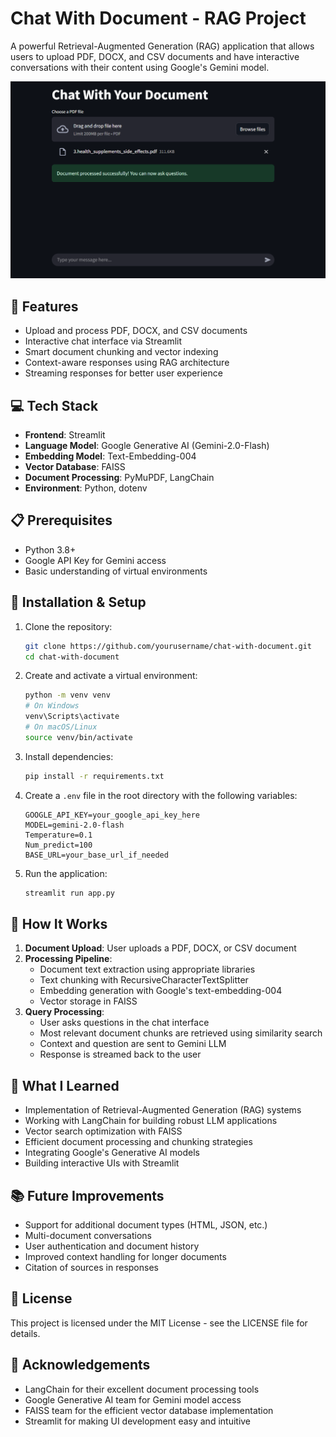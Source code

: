 # Chat With Document - RAG Project

A powerful Retrieval-Augmented Generation (RAG) application that allows users to upload PDF, DOCX, and CSV documents and have interactive conversations with their content using Google's Gemini model.

![Chat With Document Demo](/ScreenShot/image.png)

## 🚀 Features

- Upload and process PDF, DOCX, and CSV documents
- Interactive chat interface via Streamlit
- Smart document chunking and vector indexing
- Context-aware responses using RAG architecture
- Streaming responses for better user experience

## 💻 Tech Stack

- **Frontend**: Streamlit
- **Language Model**: Google Generative AI (Gemini-2.0-Flash)
- **Embedding Model**: Text-Embedding-004
- **Vector Database**: FAISS
- **Document Processing**: PyMuPDF, LangChain
- **Environment**: Python, dotenv

## 📋 Prerequisites

- Python 3.8+
- Google API Key for Gemini access
- Basic understanding of virtual environments

## 🔧 Installation & Setup

1. Clone the repository:
    ```bash
    git clone https://github.com/yourusername/chat-with-document.git
    cd chat-with-document
    ```

2. Create and activate a virtual environment:
    ```bash
    python -m venv venv
    # On Windows
    venv\Scripts\activate
    # On macOS/Linux
    source venv/bin/activate
    ```

3. Install dependencies:
    ```bash
    pip install -r requirements.txt
    ```

4. Create a `.env` file in the root directory with the following variables:
    ```
    GOOGLE_API_KEY=your_google_api_key_here
    MODEL=gemini-2.0-flash
    Temperature=0.1
    Num_predict=100
    BASE_URL=your_base_url_if_needed
    ```

5. Run the application:
    ```bash
    streamlit run app.py
    ```

## 🔄 How It Works

1. **Document Upload**: User uploads a PDF, DOCX, or CSV document
2. **Processing Pipeline**:
    - Document text extraction using appropriate libraries
    - Text chunking with RecursiveCharacterTextSplitter
    - Embedding generation with Google's text-embedding-004
    - Vector storage in FAISS
3. **Query Processing**:
    - User asks questions in the chat interface
    - Most relevant document chunks are retrieved using similarity search
    - Context and question are sent to Gemini LLM
    - Response is streamed back to the user

## 🧠 What I Learned

- Implementation of Retrieval-Augmented Generation (RAG) systems
- Working with LangChain for building robust LLM applications
- Vector search optimization with FAISS
- Efficient document processing and chunking strategies
- Integrating Google's Generative AI models
- Building interactive UIs with Streamlit

## 📚 Future Improvements

- Support for additional document types (HTML, JSON, etc.)
- Multi-document conversations
- User authentication and document history
- Improved context handling for longer documents
- Citation of sources in responses

## 📄 License

This project is licensed under the MIT License - see the LICENSE file for details.

## 🙏 Acknowledgements

- LangChain for their excellent document processing tools
- Google Generative AI team for Gemini model access
- FAISS team for the efficient vector database implementation
- Streamlit for making UI development easy and intuitive